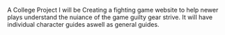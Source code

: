 A College Project 
I will be Creating a fighting game website to help newer plays understand the nuiance of the game guilty gear strive.
It will have individual character guides aswell as general guides.
